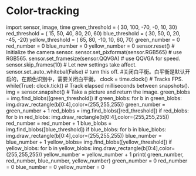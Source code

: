 # Color-tracking
import sensor, image, time
green_threshold   = ( 30, 100, -70, -0, 10, 30)
red_threshold = ( 15, 50, 40, 80, 20, 60)
blue_threshold = ( 30, 50, 0, 20, -45, -20)
yellow_threshold = ( 65, 80, -10, 10, 60, 70)
green_number = 0
red_number = 0
blue_number = 0
yellow_number = 0
sensor.reset() # Initialize the camera sensor.
sensor.set_pixformat(sensor.RGB565) # use RGB565.
sensor.set_framesize(sensor.QQVGA) # use QQVGA for speed.
sensor.skip_frames(10) # Let new settings take affect.
sensor.set_auto_whitebal(False) # turn this off.
#关闭白平衡。白平衡是默认开启的，在颜色识别中，需要关闭白平衡。
clock = time.clock() # Tracks FPS.
while(True):
    clock.tick() # Track elapsed milliseconds between snapshots().
    img = sensor.snapshot() # Take a picture and return the image.
    green_blobs = img.find_blobs([green_threshold])
    if green_blobs:
        for b in green_blobs:
            img.draw_rectangle(b[0:4],color=(255,255,255))
            green_number = green_number + 1
    red_blobs = img.find_blobs([red_threshold])
    if red_blobs:
        for b in red_blobs:
            img.draw_rectangle(b[0:4],color=(255,255,255))
            red_number = red_number + 1
    blue_blobs = img.find_blobs([blue_threshold])
    if blue_blobs:
        for b in blue_blobs:
            img.draw_rectangle(b[0:4],color=(255,255,255))
            blue_number = blue_number + 1
    yellow_blobs= img.find_blobs([yellow_threshold])
    if yellow_blobs:
        for b in yellow_blobs:
            img.draw_rectangle(b[0:4],color=(255,255,255))
            yellow_number = yellow_number + 1
    print( green_number, red_number, blue_number, yellow_number)
    green_number = 0
    red_number = 0
    blue_number = 0
    yellow_number = 0
